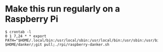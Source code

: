 # Make this run regularly on a Raspberry Pi

```
$ crontab -l
0 1 7,24 * * export PATH="$HOME/.local/bin:/usr/local/sbin:/usr/local/bin:/usr/sbin:/usr/bin:/sbin:/bin";cd $HOME/danker/;git pull;./rpi/raspberry-danker.sh
```
